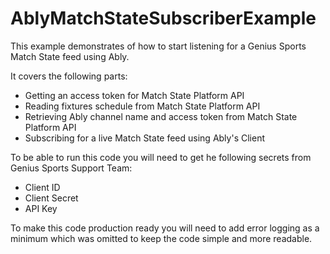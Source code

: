 # AblyMatchStateSubscriberExample

This example demonstrates of how to start listening for a Genius Sports Match State feed using Ably.

It covers the following parts:
- Getting an access token for Match State Platform API
- Reading fixtures schedule from Match State Platform API
- Retrieving Ably channel name and access token from Match State Platform API
- Subscribing for a live Match State feed using Ably's Client

To be able to run this code you will need to get he following secrets from Genius Sports Support Team:
- Client ID
- Client Secret
- API Key

To make this code production ready you will need to add error logging as a minimum which was omitted to keep the code simple and more readable.
